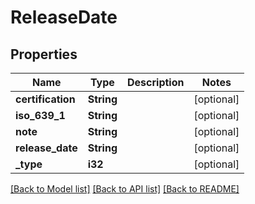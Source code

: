 # ReleaseDate

## Properties

Name | Type | Description | Notes
------------ | ------------- | ------------- | -------------
**certification** | **String** |  | [optional] 
**iso_639_1** | **String** |  | [optional] 
**note** | **String** |  | [optional] 
**release_date** | **String** |  | [optional] 
**_type** | **i32** |  | [optional] 

[[Back to Model list]](../README.md#documentation-for-models) [[Back to API list]](../README.md#documentation-for-api-endpoints) [[Back to README]](../README.md)


